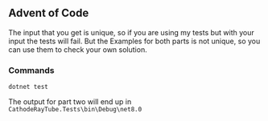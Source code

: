 ## Advent of Code

The input that you get is unique, so if you are using my tests but with your input the tests will fail.
But the Examples for both parts is not unique, so you can use them to check your own solution.

### Commands

`dotnet test`

The output for part two will end up in `CathodeRayTube.Tests\bin\Debug\net8.0`
